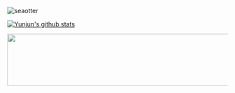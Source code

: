 
![seaotter](https://github.com/user-attachments/assets/ce018648-ac0c-41b9-985a-1cc0e2c7db87)

[![Yunjun's github stats](https://github-readme-stats.vercel.app/api?username=AntCode97)](https://github.com/anuraghazra/github-readme-stats)

<a href="https://github.com/devxb/gitanimals">
  <img src="https://render.gitanimals.org/lines/antcode97?pet-id=1" width="1000" height="120"/>
</a>



<!--
**AntCode97/AntCode97** is a ✨ _special_ ✨ repository because its `README.md` (this file) appears on your GitHub profile.

Here are some ideas to get you started:

- 🔭 I’m currently working on ...
- 🌱 I’m currently learning ...
- 👯 I’m looking to collaborate on ...
- 🤔 I’m looking for help with ...
- 💬 Ask me about ...
- 📫 How to reach me: ...
- 😄 Pronouns: ...
- ⚡ Fun fact: ...
-->
